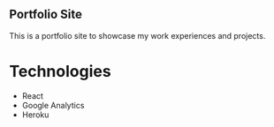 ## Portfolio Site

This is a portfolio site to showcase my work experiences and projects.

# Technologies
- React
- Google Analytics
- Heroku
